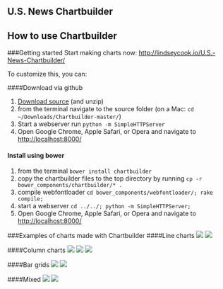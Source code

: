 U.S. News Chartbuilder
----------------------

How to use Chartbuilder
------------------------
###Getting started
Start making charts now: http://lindseycook.io/U.S.-News-Chartbuilder/

To customize this, you can: 

####Download via github
1. [Download source](https://github.com/Quartz/Chartbuilder/archive/master.zip) (and unzip)
2. from the terminal navigate to the source folder (on a Mac: `cd ~/Downloads/Chartbuilder-master/`) 
3. Start a webserver run `python -m SimpleHTTPServer`
4. Open Google Chrome, Apple Safari, or Opera and navigate to [http://localhost:8000/](http://localhost:8000/)

#### Install using bower
1. from the terminal `bower install chartbuilder`
2. copy the chartbuilder files to the top directory by running `cp -r bower_components/chartbuilder/* .`
3. compile webfontloader `cd bower_components/webfontloader/; rake compile;`
4. start a webserver `cd ../../; python -m SimpleHTTPServer;`
5. Open Google Chrome, Apple Safari, or Opera and navigate to [http://localhost:8000/](http://localhost:8000/)


###Examples of charts made with Chartbuilder
####Line charts
<img src="http://quartz.github.io/Chartbuilder/images/line1.jpeg" />
<img src="http://quartz.github.io/Chartbuilder/images/line2.jpeg" />

####Column charts
<img src="http://quartz.github.io/Chartbuilder/images/column1.jpeg" />
<img src="http://quartz.github.io/Chartbuilder/images/column2.jpeg" />
<img src="http://quartz.github.io/Chartbuilder/images/column3.jpeg" />

####Bar grids
<img src="http://quartz.github.io/Chartbuilder/images/bargrid1.jpeg" />
<img src="http://quartz.github.io/Chartbuilder/images/bargrid2.jpeg" />


####Mixed
<img src="http://quartz.github.io/Chartbuilder/images/mixed1.jpeg" />
<img src="http://quartz.github.io/Chartbuilder/images/mixed2.jpeg?cache=0" />
